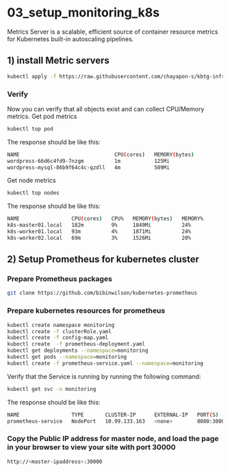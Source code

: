 # 03_setup_monitoring_k8s
Metrics Server is a scalable, efficient source of container resource metrics for Kubernetes built-in autoscaling pipelines.


## 1) install Metric servers
```sh
kubectl apply -f https://raw.githubusercontent.com/chayapon-s/kbtg-infra-kampus-bootcamp2024/main/instruction_day1/yaml/metric-server-k8s.yml
```

### Verify
Now you can verify that all objects exist and can collect CPU/Memory metrics.
Get pod metrics
```sh
kubectl top pod
```

The response should be like this:
```sh
NAME                               CPU(cores)   MEMORY(bytes)
wordpress-66d6c4fd9-7nzgm          1m           125Mi
wordpress-mysql-86b9f64c4c-qzdll   4m           509Mi
```
Get node metrics
```sh
kubectl top nodes
```

The response should be like this:
```sh
NAME                 CPU(cores)   CPU%   MEMORY(bytes)   MEMORY%
k8s-master01.local   182m         9%     1849Mi          24%
k8s-worker01.local   93m          4%     1871Mi          24%
k8s-worker02.local   69m          3%     1526Mi          20%
```

## 2) Setup Prometheus for kubernetes cluster
### Prepare Prometheus packages
```sh
git clone https://github.com/bibinwilson/kubernetes-prometheus 
```

### Prepare kubernetes resources for prometheus
```sh
kubectl create namespace monitoring 
kubectl create -f clusterRole.yaml 
kubectl create -f config-map.yaml 
kubectl create  -f prometheus-deployment.yaml 
kubectl get deployments --namespace=monitoring 
kubectl get pods --namespace=monitoring 
kubectl create -f prometheus-service.yaml --namespace=monitoring 
```
Verify that the Service is running by running the following command:
```sh
kubectl get svc -n monitoring
```
The response should be like this:
```sh
NAME                 TYPE       CLUSTER-IP      EXTERNAL-IP   PORT(S)          AGE
prometheus-service   NodePort   10.99.133.163   <none>        8080:30000/TCP   2m4s
```

### Copy the Public IP address for master node, and load the page in your browser to view your site with port 30000
```sh
http://<master-ipaddress>:30000
```